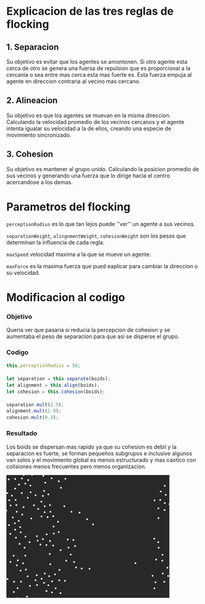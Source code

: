 # Explicacion de las tres reglas de flocking

## 1. Separacion
Su objetivo es evitar que los agentes se amontonen. Si otro agente esta cerca de otro se genera una fuersa de repulsion que es proporcional a la cercania o sea entre mas cerca esta mas fuerte es. Esta fuerza empuja al agente en direccion contraria al vecino mas cercano.

## 2. Alineacion
Su objetivo es que los agentes se muevan en la misma direccion. Calculando la velocidad promedio de los vecinos cercanos y el agente intenta igualar su velocidad a la de ellos, creando una especie de movimiento sincronizado.

## 3. Cohesion
Su objetivo es mantener al grupo unido. Calculando la posicion promedio de sus vecinos y generando una fuerza que lo dirige hacia el centro acercandose a los demas.


# Parametros del flocking

```perceptionRadius``` es lo que tan lejos puede ''ver'' un agente a sus vecinos.

```separationWeight```, ```alingnmentWeight```, ```cohesionWeight``` son los pesos que determinan la influencia de cada regla.

```maxSpeed``` velocidad maxima a la que se mueve un agente.

```maxForce``` es la maxima fuerza que pued eaplicar para cambiar la direccion o su velocidad.

# Modificacion al codigo

### Objetivo
Queria ver que pasaria si reducia la percepcion de cohesion y se aumentaba el peso de separacion para que asi se disperse el grupo.

### Codigo

``` js
this.perceptionRadius = 50;

let separation = this.separate(boids);
let alignment = this.align(boids);
let cohesion = this.cohesion(boids);

separation.mult(2.5);
alignment.mult(1.0); 
cohesion.mult(0.3);
```

### Resultado
Los boids se dispersan mas rapido ya que su cohesion es debil y la separacion es fuerte, se forman pequeños subgrupos e inclusive algunos van solos y el movimiento global es menos estructurado y mas caotico con colisiones menos frecuentes pero menos organizacion.

![Mbappe](../../../../assets/uni6-3.gif)
